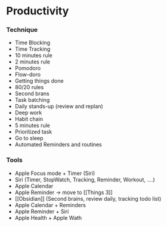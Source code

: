 # Productivity
### Technique
- Time Blocking
- Time Tracking
- 10 minutes rule
- 2 minutes rule
- Pomodoro
- Flow-doro
- Getting things done
- 80/20 rules
- Second brans
- Task batching
- Daily stands-up (review and replan)
- Deep work
- Habit chain
- 5 minutes rule
- Prioritized task
- Go to sleep 
- Automated Reminders and routines
### Tools
- Apple Focus mode + Timer (Siri)
- Siri (Timer, StopWatch, Tracking, Reminder, Workout, ....)
- Apple Calendar
- Apple Reminder -> move to [[Things 3]]
- [[Obsidian]] (Second brains, review daily, tracking todo list)
- Apple Calendar + Reminders
- Apple Reminder + Siri
- Apple Health + Apple Wath